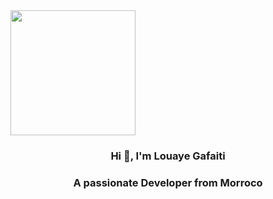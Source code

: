  <img height="200" src="https://i.imgur.com/4ASafy0.png"  />
<h3 align="center">Hi 👋, I'm Louaye Gafaiti</h3>
<h3 align="center">A passionate  Developer from Morroco</h3>
<div align="center">

  
</div>
